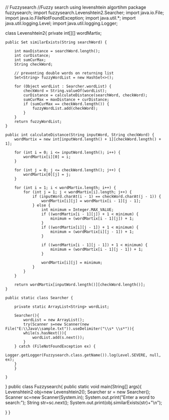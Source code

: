 // Fuzzysearch
//Fuzzy search using levenshtein algortihm
package fuzzysearch;
import fuzzysearch.Levenshtein2.Searcher;
import java.io.File;
import java.io.FileNotFoundException;
import java.util.*;
import java.util.logging.Level;
import java.util.logging.Logger;

class Levenshtein2{
    private int[][] wordMartix;

    public Set similarExists(String searchWord) {

        int maxDistance = searchWord.length();
        int curDistance;
        int sumCurMax;
        String checkWord;

        // preventing double words on returning list
        Set<String> fuzzyWordList = new HashSet<>();

        for (Object wordList : Searcher.wordList) {
            checkWord = String.valueOf(wordList);
            curDistance = calculateDistance(searchWord, checkWord);
            sumCurMax = maxDistance + curDistance;
            if (sumCurMax == checkWord.length()) {
                fuzzyWordList.add(checkWord);
            }
        }
        return fuzzyWordList;
    }

    public int calculateDistance(String inputWord, String checkWord) {
        wordMartix = new int[inputWord.length() + 1][checkWord.length() + 1];

        for (int i = 0; i <= inputWord.length(); i++) {
            wordMartix[i][0] = i;
        }

        for (int j = 0; j <= checkWord.length(); j++) {
            wordMartix[0][j] = j;
        }

        for (int i = 1; i < wordMartix.length; i++) {
            for (int j = 1; j < wordMartix[i].length; j++) {
                if (inputWord.charAt(i - 1) == checkWord.charAt(j - 1)) {
                    wordMartix[i][j] = wordMartix[i - 1][j - 1];
                } else {
                    int minimum = Integer.MAX_VALUE;
                    if ((wordMartix[i - 1][j]) + 1 < minimum) {
                        minimum = (wordMartix[i - 1][j]) + 1;
                    }
                    if ((wordMartix[i][j - 1]) + 1 < minimum) {
                        minimum = (wordMartix[i][j - 1]) + 1;
                    }

                    if ((wordMartix[i - 1][j - 1]) + 1 < minimum) {
                        minimum = (wordMartix[i - 1][j - 1]) + 1;
                    }

                    wordMartix[i][j] = minimum;
                }
            }
        }

        return wordMartix[inputWord.length()][checkWord.length()];
    }

    public static class Searcher {

        private static ArrayList<String> wordList;
        
        Searcher(){
            wordList = new ArrayList();
            try(Scanner s=new Scanner(new File("E:\\Java\\sample.txt")).useDelimiter("\\s* \\s*")){
            while(s.hasNext()){
                wordList.add(s.next());
            }
        } catch (FileNotFoundException ex) {
            Logger.getLogger(Fuzzysearch.class.getName()).log(Level.SEVERE, null, ex);
        }
        }

    }

}
public class Fuzzysearch{
public static void main(String[] args){
    Levenshtein2 obj=new Levenshtein2();
    Searcher sr = new Searcher();
    Scanner sc=new Scanner(System.in);
    System.out.print("Enter a word to search:");
    String str=sc.next();
    System.out.print(obj.similarExists(str)+"\n");
   
}
}
